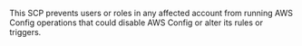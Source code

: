 This SCP prevents users or roles in any affected account from running AWS Config operations that could disable AWS Config or alter its rules or triggers.

